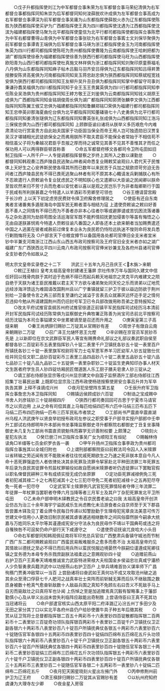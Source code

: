 <!-- { "loadSidebar": true } -->
　　○戊子升都指挥使刘江为中军都督佥事朱荣为左军都督佥事马荣纪清俱为右军都督佥事都指挥同知朱崇为后军都督同知何浚薛脱欢许成俱为左军都督佥事高成为右军都督佥事谭深为前军都督佥事吴庸为山东都指挥使薛脱火赤为辽东都指挥使陈胜为狭西都指挥使买驴为广西都指挥使王真为四川都指挥使沈遇为江西都指挥使沈滨为福建都指挥使马聚为北平都指挥使童信为北平行都司都指挥使都指挥佥事陈懋为中军右都督曹得山青俱为中军都督佥事张钦为右军都督佥事寗士文刘保华聚俱为前军都督佥事谭青王端俱为后军都督佥事马瑛为浙江都指挥使金玉为河南都指挥使朱英为四川行都司都指挥使陈旺为贵州都指挥使曹隆为云南都指挥使王哈剌把都为湖广都指挥使徐泰为福建都指挥使徐善为狭西行都司都指挥使马旺为山西都指挥使欧阳青为山西行都司都指挥使杜真施文林祥俱为浙江都指挥同知刘聚印原童蔡福毛八丹俱为山东都指挥同知麻子帖木吕毅马羽齐安吕得俱为辽东都指挥同知吕得昇萧授滕安陈贤高冕俱为河南都指挥同知吴玉蒋忠赵忠俱为狭西都指挥同知蔡斌程宽钱安俱为狭西行都司都指挥同知王友柳升吴升丑丑俱为都指挥同知掌中都留守司事刘秉谦孙翥吴福俱为四川都指挥同知于全王玉王贵冀英俱为四川行都司都指挥同知李任陈全吴浩俱为贵州都指挥同知王綍方敬王正刘鉴俱为云南都指挥同知钱义胡原王成俱为广西都指挥同知金铭胡俊周长俱为湖广都指挥同知郭赟张麟李文俱为江西都指挥同知陈翼王俶艾忠俱为福建都指挥同知鲁麟郑铭□荣俱为福建行都司都指挥同知王忠申英卯那海夏曲伦台俱为北平都指挥同知董磻骆七十八史勇俱为北平行都司都指挥同知姜清张璲俱为辽东都指挥同知曹英张礼张成俱为山西都指挥同知江浩冯三保侯忠俱为山西行都司都指挥同知  上顾群臣谕曰诸将从朕举义多历艰危今内难肃清论功行赏富贵方自此始夫国家于功臣固当保全而帝王用人岂可独遗勋旧汉贾复吴汉才堪辅相光武徒欲保全之而弗用朕所不取夫君臣不能保全者常始于不相信苟不相信虽父子将为秦越况君臣乎吾报之厚而待之诚常见其善不见其不善惟其才而任之保功用人可以两得群臣顿首称善
　　○命五军都督府移文各都司令卫所屯田如旧制卫指挥一人所千户一人专提调都指挥督察之岁终上其所入之数以课勤怠
　　○都督同知韩观奏江西庐陵县民逃聚山林者闻命悉复业赐敕奖谕观曰人君代天子民惟体上天好生之心安养斯民使各得其所而已数年以来民苦于兵加之赋歛烦苛穷迫无告间者江西庐陵县民有不得已畏死逃聚山林者有司不原其本心輙请发兵剿捕朕心有所不忍故遣行人赍敕谕令复业犹虑民之不明知朕心也又遣卿以大臣谕之民闻卿以朕命至皆欢然来归不劳寸兵而危者以安忧者以喜以是观之民岂乐于为非者哉卿斯行于国于民咸有所利朕甚嘉之今特遣人以羊酒彩币劳卿至可领也
　　○谷王橞请营宫殿于长沙府  上以天下初定虑劳民费财令择卫府廨舍修理居之
　　○使臣有还自东南夷者言诸番夷多遁居海岛中国军民无赖者潜与相结为寇  上遣使赍敕谕之敕曰好善恶不善人之同情有不得已而为不善者亦非本心往者尔等或避罪谴或苦饥困流落诸番与之杂处遂同为劫掠苟图全活巡海官军既不能矜情招抚更加侵害尔等虽有悔悟之心无由自遂朕甚悯焉今特遣人赍敕往谕凡番国之人即各还本土欲来朝者当加赐赉遣还中国之人逃匿在彼者咸赦前过俾复本业永为良民若仍恃险远执迷不悛则命将发兵悉行剿戮悔将无及
○户部言天下仓粮宜撙节以备国用各处都司官俸旧全支米者宜米钞中半兼支河南浙江江西山东山西五布政司按察司及王府官旧全支米者亦如之湖广福建广东广西狭西北平四川云南八布政司按察司官俸米钞兼支及各府州县诸司官俸全支钞者仍令如故从之


明太宗文皇帝实录卷之十二下
　　洪武三十五年九月己丑庆王＜木旃＞来朝
　　○敕辽王植曰  皇考太祖高皇帝封建诸王藩屏  宗社传序万年与国同久建文中信任奸回以残骨肉朕于其时迫于危祸不得已而起兵赖天地祖宗之灵克平内难建文之陨自绝于天朕为诸王臣民推戴以君主天下方欲与诸弟聚处同天伦之乐而贤弟以辽地荒远经涉海洋馈运为难固请改国荆州且以广宁重镇就留三护卫于彼以益边防欲于荆州别给一卫备使令言之再三郤而复至谦约之诚溢于言表去众就寡厌远怀迩手足之情何忍违抑今勉从所请建国荆州而仍旧封号军卫已令兵部改拨用称吾弟之意特报知之
　　○改太平府试推官袁纲苏州府试推官徐道正前镇平军民指挥司试经历冯本清前开封军民指挥司试经历陈常俱为监察御史升典牧署正陈善为尚宝司丞前北平按察司经历沈镒为本司佥事镒建文中坐累被谪至是召还而升用之
　　○庚寅皇第三子高燧来朝
　　○秦王尚炳辞归赐钞二万锭其从官赐钞有差
　　○周世子有燉自云南来朝赐钞二万锭
　　○召广泽王允熥怀恩王允熞
　　○辛卯赐在京官员军民钞币先是  上以新即位在京文武群臣军民人等宜有赐赉命礼部议之礼部议奏武职自侯至都督各钞二百锭彩币五表里指挥钞八十锭二表里千户卫镇抚各钞五十锭一表里百户所镇抚各钞三十锭一表里旗军校尉将军力士屯军恩军养羊习匠幼军人钞五锭致仕优给并同见任文职二品钞百锭彩币三表里三品四品钞八十锭二表里五品钞五十锭六品七品钞三十锭八品九品钞二十五锭俱一表里杂职钞二十锭监生吏典知印办事人材天文生医者府学生员人钞四锭坊厢民匠僧道医人乐工厨子膳夫皂隶人钞三锭从之
　　○谪工部右侍郎张显宗等戍兴州显宗建文中自国子监祭酒升工部右侍郎往江西招集丁壮募民出粟  上既即位显宗及江西布政使杨琏按察使房安佥事吕升并为军卒执告其罪  上释不诛谪戍兴州
　　○夜月犯垒壁阵东第五星
　　○壬辰升府军卫指挥佥事詹忠为本卫指挥同知
　　○赐镇远侯顾成钞六百锭
　　○制诰之宝成赐中书舍人刘彦铭钞三十锭胡椒四斤
　　○狭西行都司奏回回可古思于宁夏市马请官市之以资边用  上从之命有司偿其直上马每匹给绢四匹布六匹中马绢三匹布五匹下马绢二匹布四匹驹绢一匹布三匹军民私市者禁之
　　○工部尚书严震直卒震直湖州乌程人洪武庚午以贤良举初授布政司左参议之职受事于户部寻实授户部郎中壬申升工部试右侍郎明年升本部尚书坐事降监察御史寻升都察院右都御史丁丑复坐事降御史未几复为工部尚书震直资貌魁伟而寡学无识善附权要  上颇薄之
　　○晓刻火星犯左执法
　　○癸巳册汀州卫指挥佥事吴广女为顺阳王有烜妃
　　○赐翰林侍读角□羊缙等七员金织罗衣各一袭
　　○甲午升扬州卫指挥佥事李政为贵州都司指挥佥事旌其以全城归附也
　　○上谓刑部都察院臣曰前敕法司令囚人入米赎罪以省转输之劳近闻有贫不能致米者往往忧戚死期欲生之乃速之死非朕本意自今凡人命十恶死罪强盗伤人者依律处决其余死罪及流罪令挈家赴北平种田流罪三年死罪五年后录为良民其徒罪令煎盐杖罪输役如故自愿纳米赎罪者听仍选徒罪以下罢黜官假以职名俾督民耕种三年有成绩实授无成仍坐原罪
　　○定功臣死罪减禄例免三死者初犯减其禄二十之七再犯减其十之七三犯尽夺免二死者初犯减禄十之五再犯尽夺免一死者一犯尽夺
　　○定武官军士赎罪例凡武官犯死罪情轻者夺俸三年流罪二年徒罪一年杖罪当罢职者夺俸六月当降等者三月军士及其户丁杂犯死罪发北平卫所屯田
　　○乙未命户部申明木铎教民之令召京民耆老谕之曰我  太祖高皇帝开创洪业仿古为治三十余年海宇宁谥民咸乐生尚虑教化未洽游食者众自京师至于天下郡县皆尝置木铎及见丁着业牌令民每日传递以知警励勤于生理毋犯宪章良法美意可传万世建文中信用小人更改旧制京民被其虐害逋逃相继数年之间风俗靡然朕今嗣承大统嘉与万姓同乐太平尔等其谨遵成宪安分守法永为良民毋作不靖以干国典苟或违之将自罹殃咎不可逭矣仍命户部行天下咸遵守之
　　○遣使赍诏抚谕兀良哈大小头目
　　○命右军都督同知韩观佩征南将军印充总兵官往广西整肃兵备镇守城池而节制广西广东二都司赐敕谕观曰广西蛮民易叛难服杀之愈多而愈不治  太祖高皇帝灼见其情故以德抚之至必不得已而后用兵所以蛮民悦服边境晏然今朕嗣位谨遵成宪卿往镇之宜务德为本毋专务杀戮庶副朕法祖柔远之意赐观钞四十锭
　　○追赠前燕山右护卫百户王真奉天靖难推诚宣力武臣特进荣禄大夫柱国金乡侯谥忠壮真咸宁灞桥人少负智勇隶兵籍洪武中以功授燕山右护卫百户  上举兵靖难首协义谋率师下广昌徇鴈门贾勇冲敌常以一当百  上尝励诸将曰奋武如王真何功不成又攻取沧州破之追其余众至滑口俘获七千人肥河之战真率壮士突阵而前斩馘无筭而后队不继敌围之数匝身被数十枪真气愈奋斩敌数十人敌益兵围之真知不免顾左右曰吾义不死敌手马上自刃而毙敌壮之曰真将军也讣闻  上伤悼之至是加追赠焉真沉毅有智略事上于藩邸勤慎小心及从举义出战未尝失利临阵应敌能出奇制胜  上尝语侍臣曰王真不死其功当冠诸将云
　　○命户部遣官核实山西太原平阳二府泽潞辽沁汾五州丁多田少及无田之家分其丁口以实北平各府州县仍户给钞使置牛具子种五年后徵其税
　　○赏从征卫驾将士总督都指挥银二百五十两彩币十六表里钞四百锭散都指挥银二百两彩币十二表里钞三百锭奇功领队指挥银百两彩币十表里钞二百锭千户卫镇抚仪卫正副各银六十两彩币八表里钞百八十锭百户所镇抚典仗各银五十两彩币六表里钞百六十锭随伍官军各银四十五两彩币四表里钞百四十锭绢四匹绵布五匹绵花五斤头功领队指挥银六十两彩币八表里钞百八十锭千户卫镇抚仪卫正副各银五十两彩币六表里钞百六十锭百户所镇抚典仗各银四十两彩币四表里钞百四十锭随伍官军各银三十两彩币二表里钞百锭绢三匹绵布三匹绵花五斤次功领队指挥银五十两彩币六表里钞百六十锭千户卫镇抚仪卫正副各银四十两彩币四表里钞百四十锭百户所镇抚典仗各银三十五两彩币三表里钞百二十锭随伍官军各银二十五两彩币一表里钞八十锭绢二匹绵布二匹绵花五斤
　　○夜月犯天囷星晓刻火星出左掖门外
　　○丙申修荆州前护卫为辽王府
　　○肃王楧辞归赐钞二万锭其从官赐钞有差
　　○以杭州府知府虞谦为大理寺左少卿
　　○夜金星入房宿
